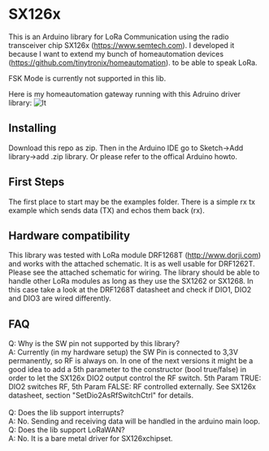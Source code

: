 # SX126x
This is an Arduino library for LoRa Communication using the radio transceiver chip SX126x (https://www.semtech.com).
I developed it because I want to extend my bunch of homeautomation devices (https://github.com/tinytronix/homeautomation). 
to be able to speak LoRa.

FSK Mode is currently not supported in this lib.

Here is my homeautomation gateway running with this Adruino driver library:
![lt](https://raw.githubusercontent.com/tinytronix/SX126x/master/pcb/LoRa2.JPG)
## Installing
Download this repo as zip. Then in the Arduino IDE go to Sketch->Add library->add .zip library.
Or please refer to the offical Arduino howto.

## First Steps
The first place to start may be the examples folder. There is a simple rx tx example
which sends data (TX) and echos them back (rx). 

## Hardware compatibility
This library was tested with LoRa module DRF1268T (http://www.dorji.com) and works with the attached schematic.  It is as well usable for DRF1262T. Please see the attached schematic for wiring. The library should be able to handle other
LoRa modules as long as they use the SX1262 or SX1268. In this case take a look at the DRF1268T datasheet and check if DIO1, DIO2 and DIO3 are wired differently.

## FAQ
Q: Why is the SW pin not supported by this library? <br>
A: Currently (in my hardware setup) the SW Pin is connected to 3,3V permanently, so RF is always on. In one of the next versions it might be a good idea to add a 5th parameter to the constructor (bool true/false) in order to let the SX126x DIO2 output control the RF switch. 5th Param TRUE: DIO2 switches RF, 5th Param FALSE: RF controlled externally. See SX126x datasheet, section "SetDio2AsRfSwitchCtrl" for details.<br><br>
Q: Does the lib support interrupts? <br>
A: No. Sending and receiving data will be handled in the arduino main loop.
Q: Does the lib support LoRaWAN?<br>
A: No. It is a bare metal driver for SX126xchipset. 


